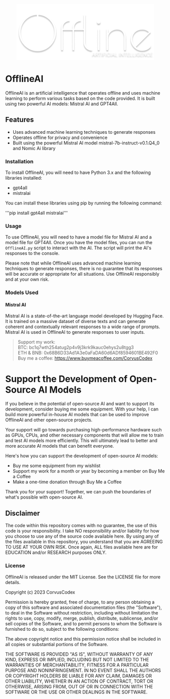 <p align="center">
  <img src="https://github.com/CorvusCodex/OfflineAI/blob/main/offlineai.png?raw=true">
</p>

# OfflineAI
OfflineAI is an artificial intelligence that operates offline and uses machine learning to perform various tasks based on the code provided. It is built using two powerful AI models: Mistral AI and GPT4All.

## Features
- Uses advanced machine learning techniques to generate responses
- Operates offline for privacy and convenience
- Built using the powerful Mistral AI model mistral-7b-instruct-v0.1.Q4_0 and Nomic Ai library

### Installation

To install OfflineAI, you will need to have Python 3.x and the following libraries installed:
- gpt4all
- mistralai

You can install these libraries using pip by running the following command:


'''pip install gpt4all mistralai'''

### Usage
To use OfflineAI, you will need to have a model file for Mistral AI and a model file for GPT4All. Once you have the model files, you can run the `OfflineAI.py` script to interact with the AI. The script will print the AI's responses to the console.

Please note that while OfflineAI uses advanced machine learning techniques to generate responses, there is no guarantee that its responses will be accurate or appropriate for all situations. Use OfflineAI responsibly and at your own risk.

### Models Used

#### Mistral AI
Mistral AI is a state-of-the-art language model developed by Hugging Face. It is trained on a massive dataset of diverse texts and can generate coherent and contextually relevant responses to a wide range of prompts. Mistral AI is used in OfflineAI to generate responses to user inputs.

>Support my work:<br>
>BTC: bc1q7wth254atug2p4v9j3krk9kauc0ehys2u8tgg3<br>
>ETH & BNB: 0x68B6D33Ad1A3e0aFaDA60d6ADf8594601BE492F0<br>
>Buy me a coffee: https://www.buymeacoffee.com/CorvusCodex

# Support the Development of Open-Source AI Models
If you believe in the potential of open-source AI and want to support its development, consider buying me some equipment. With your help, I can build more powerful in-house AI models that can be used to improve OfflineAI and other open-source projects.

Your support will go towards purchasing high-performance hardware such as GPUs, CPUs, and other necessary components that will allow me to train and test AI models more efficiently. This will ultimately lead to better and more accurate AI models that can benefit everyone.

Here's how you can support the development of open-source AI models:

- Buy me some equipment from my wishlist
- Support my work for a month or year by becoming a member on Buy Me a Coffee
- Make a one-time donation through Buy Me a Coffee
  
Thank you for your support! Together, we can push the boundaries of what's possible with open-source AI.

## Disclaimer
The code within this repository comes with no guarantee, the use of this code is your responsibility. I take NO responsibility and/or liability for how you choose to use any of the source code available here. By using any of the files available in this repository, you understand that you are AGREEING TO USE AT YOUR OWN RISK. Once again, ALL files available here are for EDUCATION and/or RESEARCH purposes ONLY.

### License
OfflineAI is released under the MIT License. See the LICENSE file for more details.

Copyright (c) 2023 CorvusCodex

Permission is hereby granted, free of charge, to any person obtaining a copy
of this software and associated documentation files (the "Software"), to deal
in the Software without restriction, including without limitation the rights
to use, copy, modify, merge, publish, distribute, sublicense, and/or sell
copies of the Software, and to permit persons to whom the Software is
furnished to do so, subject to the following conditions:

The above copyright notice and this permission notice shall be included in all
copies or substantial portions of the Software.

THE SOFTWARE IS PROVIDED "AS IS", WITHOUT WARRANTY OF ANY KIND, EXPRESS OR
IMPLIED, INCLUDING BUT NOT LIMITED TO THE WARRANTIES OF MERCHANTABILITY,
FITNESS FOR A PARTICULAR PURPOSE AND NONINFRINGEMENT. IN NO EVENT SHALL THE
AUTHORS OR COPYRIGHT HOLDERS BE LIABLE FOR ANY CLAIM, DAMAGES OR OTHER
LIABILITY, WHETHER IN AN ACTION OF CONTRACT, TORT OR OTHERWISE, ARISING FROM,
OUT OF OR IN CONNECTION WITH THE SOFTWARE OR THE USE OR OTHER DEALINGS IN THE
SOFTWARE.
